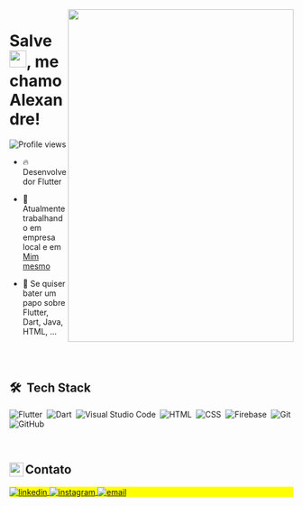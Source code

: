 <img align="right" height="590px" width="400px" src="https://raw.githubusercontent.com/gist/alexandrersantana/e942b26b6f13d02c993080e1165535ea/raw/08876d5eb93c8fa3aa673fb95245bea168d87e6c/githubcard.svg"/>
<h1 align="left">Salve <img src="https://raw.githubusercontent.com/kaueMarques/kaueMarques/master/hi.gif" height="30px">, me chamo Alexandre!</h1>
<p align="left"> <img src="https://komarev.com/ghpvc/?username=alexandrersantana&color=yellow" alt="Profile views" /> </p>

- 🔥 Desenvolvedor Flutter

- 🔭 Atualmente trabalhando em empresa local e em [Mim mesmo](https://github.com/alexandrersantana)

- 💬 Se quiser bater um papo sobre Flutter, Dart, Java, HTML, ...

<br><br>

## 🛠 &nbsp;Tech Stack

![Flutter](https://img.shields.io/badge/-Flutter-05122A?style=flat&logo=flutter&logoColor=007ACC)&nbsp;
![Dart](https://img.shields.io/badge/-Dart-05122A?style=flat&logo=dart&logoColor=13B9FD)&nbsp;
![Visual Studio Code](https://img.shields.io/badge/-Visual%20Studio%20Code-05122A?style=flat&logo=visual-studio-code&logoColor=007ACC)&nbsp;
![HTML](https://img.shields.io/badge/-HTML-05122A?style=flat&logo=HTML5)&nbsp;
![CSS](https://img.shields.io/badge/-CSS-05122A?style=flat&logo=CSS3&logoColor=1572B6)&nbsp;
![Firebase](https://img.shields.io/badge/-Firebase-05122A?style=flat&logo=firebase)&nbsp;
![Git](https://img.shields.io/badge/-Git-05122A?style=flat&logo=git)&nbsp;
![GitHub](https://img.shields.io/badge/-GitHub-05122A?style=flat&logo=github)&nbsp;


<br>

<!--## ⚙️ &nbsp;GitHub Analytics

<p align="left">
<img width="530em" src="https://github-readme-stats.vercel.app/api?username=alexandrersantana&show_icons=true&theme=vision-friendly-dark" alt="alexandre's stats"/>
<img width="530em" src="https://github-readme-stats.vercel.app/api/top-langs/?username=alexandrersantana&layout=compact&theme=vision-friendly-dark" alt="alexandre's most languages"/>
</p>

<br>
-->
  
<p align="left" style="background:yellow">
  
##  Contato <img align="left" height="25em" src="https://user-images.githubusercontent.com/60994165/199614842-3074c0dc-73fe-4b37-89b7-8d6c7a8cd6d8.png"/>

<p align="left" style="background:yellow">
<a href="https://www.linkedin.com/in/alexandre-santana-a8bb05183/" target="_blank">
  <img align="center" src="https://img.shields.io/badge/-Linkedin-05122A?style=flat&logo=linkedin" alt="linkedin"/>
</a>
<a href="https://www.instagram.com/alexandre.ribs/" target="_blank">
 <img align="center" src="https://img.shields.io/badge/-Instagram-05122A?style=flat&logo=instagram" alt="instagram"/>
</a>
<a href="mailto:alexandrersantana@outlook.com.br" target="_blank">
 <img align="center" src="https://img.shields.io/badge/-Email-05122A?style=flat&logo=gmail" alt="email"/>
</a>


</p>
